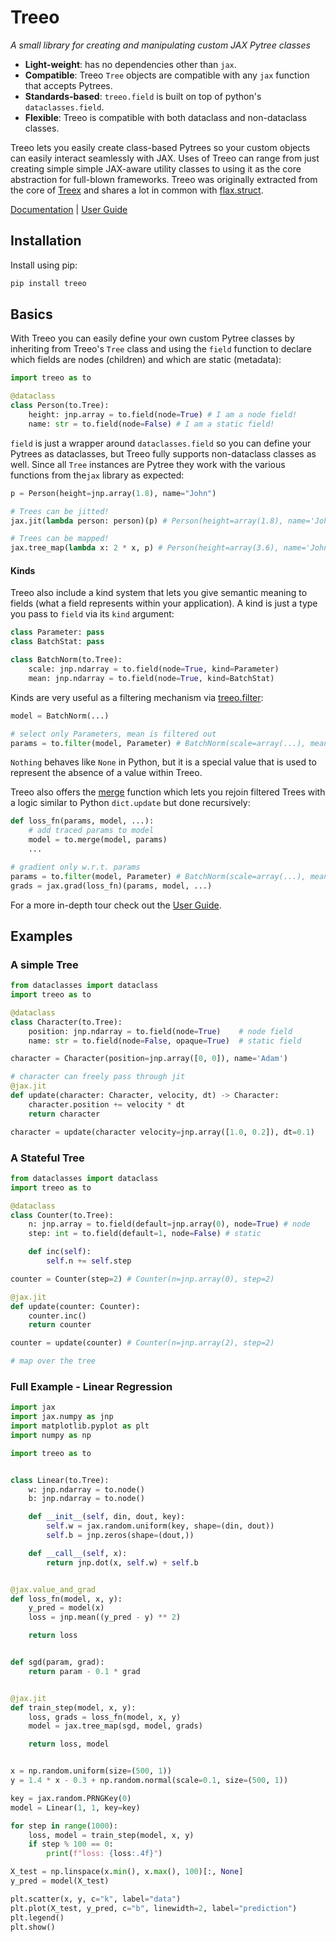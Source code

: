 # Treeo

_A small library for creating and manipulating custom JAX Pytree classes_

* **Light-weight**: has no dependencies other than `jax`.
* **Compatible**: Treeo `Tree` objects are compatible with any `jax` function that accepts Pytrees.
* **Standards-based**: `treeo.field` is built on top of python's `dataclasses.field`.
* **Flexible**: Treeo is compatible with both dataclass and non-dataclass classes.

Treeo lets you easily create class-based Pytrees so your custom objects can easily interact seamlessly with JAX. Uses of Treeo can range from just creating simple simple JAX-aware utility classes to using it as the core abstraction for full-blown frameworks. Treeo was originally extracted from the core of [Treex](https://github.com/cgarciae/treex) and shares a lot in common with [flax.struct](https://flax.readthedocs.io/en/latest/flax.struct.html#module-flax.struct).

[Documentation](https://cgarciae.github.io/treeo) | [User Guide](https://cgarciae.github.io/treeo/user-guide/intro)

## Installation
Install using pip:
```bash
pip install treeo
```

## Basics
With Treeo you can easily define your own custom Pytree classes by inheriting from Treeo's `Tree` class and using the `field` function to declare which fields are nodes (children) and which are static (metadata):

```python
import treeo as to

@dataclass
class Person(to.Tree):
    height: jnp.array = to.field(node=True) # I am a node field!
    name: str = to.field(node=False) # I am a static field!
```
`field` is just a wrapper around `dataclasses.field` so you can define your Pytrees as dataclasses, but Treeo fully supports non-dataclass classes as well. Since all `Tree` instances are Pytree they work with the various functions from the`jax` library as expected:

```python
p = Person(height=jnp.array(1.8), name="John")

# Trees can be jitted!
jax.jit(lambda person: person)(p) # Person(height=array(1.8), name='John')

# Trees can be mapped!
jax.tree_map(lambda x: 2 * x, p) # Person(height=array(3.6), name='John')
```
#### Kinds
Treeo also include a kind system that lets you give semantic meaning to fields (what a field represents within your application). A kind is just a type you pass to `field` via its `kind` argument: 

```python
class Parameter: pass
class BatchStat: pass

class BatchNorm(to.Tree):
    scale: jnp.ndarray = to.field(node=True, kind=Parameter)
    mean: jnp.ndarray = to.field(node=True, kind=BatchStat)
```

Kinds are very useful as a filtering mechanism via [treeo.filter](https://cgarciae.github.io/treeo/user-guide/api/filter):

```python 
model = BatchNorm(...)

# select only Parameters, mean is filtered out
params = to.filter(model, Parameter) # BatchNorm(scale=array(...), mean=Nothing)
```
`Nothing` behaves like `None` in Python, but it is a special value that is used to represent the absence of a value within Treeo.

Treeo also offers the [merge](https://cgarciae.github.io/treeo/user-guide/api/merge) function which lets you rejoin filtered Trees with a logic similar to Python `dict.update` but done recursively:
```python hl_lines="3"
def loss_fn(params, model, ...):
    # add traced params to model
    model = to.merge(model, params)
    ...

# gradient only w.r.t. params
params = to.filter(model, Parameter) # BatchNorm(scale=array(...), mean=Nothing)
grads = jax.grad(loss_fn)(params, model, ...)
```

For a more in-depth tour check out the [User Guide](https://cgarciae.github.io/treeo/user-guide/intro).

## Examples

### A simple Tree
```python
from dataclasses import dataclass
import treeo as to

@dataclass
class Character(to.Tree):
    position: jnp.ndarray = to.field(node=True)    # node field
    name: str = to.field(node=False, opaque=True)  # static field

character = Character(position=jnp.array([0, 0]), name='Adam')

# character can freely pass through jit
@jax.jit
def update(character: Character, velocity, dt) -> Character:
    character.position += velocity * dt
    return character

character = update(character velocity=jnp.array([1.0, 0.2]), dt=0.1)
```
### A Stateful Tree
```python
from dataclasses import dataclass
import treeo as to

@dataclass
class Counter(to.Tree):
    n: jnp.array = to.field(default=jnp.array(0), node=True) # node
    step: int = to.field(default=1, node=False) # static

    def inc(self):
        self.n += self.step

counter = Counter(step=2) # Counter(n=jnp.array(0), step=2)

@jax.jit
def update(counter: Counter):
    counter.inc()
    return counter

counter = update(counter) # Counter(n=jnp.array(2), step=2)

# map over the tree
```

### Full Example - Linear Regression

```python
import jax
import jax.numpy as jnp
import matplotlib.pyplot as plt
import numpy as np

import treeo as to


class Linear(to.Tree):
    w: jnp.ndarray = to.node()
    b: jnp.ndarray = to.node()

    def __init__(self, din, dout, key):
        self.w = jax.random.uniform(key, shape=(din, dout))
        self.b = jnp.zeros(shape=(dout,))

    def __call__(self, x):
        return jnp.dot(x, self.w) + self.b


@jax.value_and_grad
def loss_fn(model, x, y):
    y_pred = model(x)
    loss = jnp.mean((y_pred - y) ** 2)

    return loss


def sgd(param, grad):
    return param - 0.1 * grad


@jax.jit
def train_step(model, x, y):
    loss, grads = loss_fn(model, x, y)
    model = jax.tree_map(sgd, model, grads)

    return loss, model


x = np.random.uniform(size=(500, 1))
y = 1.4 * x - 0.3 + np.random.normal(scale=0.1, size=(500, 1))

key = jax.random.PRNGKey(0)
model = Linear(1, 1, key=key)

for step in range(1000):
    loss, model = train_step(model, x, y)
    if step % 100 == 0:
        print(f"loss: {loss:.4f}")

X_test = np.linspace(x.min(), x.max(), 100)[:, None]
y_pred = model(X_test)

plt.scatter(x, y, c="k", label="data")
plt.plot(X_test, y_pred, c="b", linewidth=2, label="prediction")
plt.legend()
plt.show()
```
